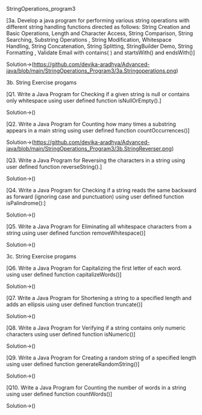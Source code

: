 StringOperations_program3


[3a. Develop a java program for performing various string operations with different string
handling functions directed as follows:
String Creation and Basic Operations, Length and Character Access, String Comparison, String
Searching, Substring Operations , String Modification, Whitespace Handling, String Concatenation,
String Splitting, StringBuilder Demo, String Formatting , Validate Email with contains( ) and
startsWith() and endsWith()]

Solution->(https://github.com/devika-aradhya/Advanced-java/blob/main/StringOperations_Program3/3a.Stringoperations.png)


3b. String Exercise progams


[Q1. Write a Java Program for Checking if a given string is null or contains only whitespace using user
defined function isNullOrEmpty().]


Solution->()



[Q2. Write a Java Program for Counting how many times a substring appears in a main string
using user defined function countOccurrences()]

Solution->(https://github.com/devika-aradhya/Advanced-java/blob/main/StringOperations_Program3/3b.StringReverser.png)



[Q3. Write a Java Program for Reversing the characters in a string using user defined function
reverseString().]


Solution->()


[Q4. Write a Java Program for Checking if a string reads the same backward as forward (ignoring case
and punctuation) using user defined function isPalindrome():]


Solution->()


[Q5. Write a Java Program for Eliminating all whitespace characters from a string using user defined
function removeWhitespace()]

Solution->()


3c. String Exercise progams


[Q6. Write a Java Program for Capitalizing the first letter of each word. using user defined function
capitalizeWords()]

Solution->()



[Q7. Write a Java Program for Shortening a string to a specified length and adds an ellipsis using user
defined function truncate()]

Solution->()

[Q8. Write a Java Program for Verifying if a string contains only numeric characters using user defined
function isNumeric()]

Solution->()


[Q9. Write a Java Program for Creating a random string of a specified length using user defined
function generateRandomString()]

Solution->()



[Q10. Write a Java Program for Counting the number of words in a string using user defined function
countWords()]

Solution->()

